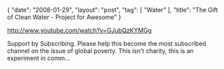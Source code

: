 {
   "date": "2008-01-29",
   "layout": "post",
   "tag": [
      "Water"
   ],
   "title": "The Gift of Clean Water - Project for Awesome"
}

http://www.youtube.com/watch?v=GJubQzKYMGg  

Support by Subscribing. Please help this become the most subscribed channel on the issue of global poverty. This isn't charity, this is an experiment in comm...